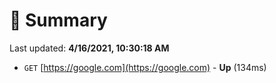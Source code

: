 # 📖 Summary
Last updated: **4/16/2021, 10:30:18 AM**

- `GET` [https://google.com](https://google.com) - **Up** (134ms)
